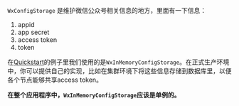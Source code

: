 ``WxConfigStorage`` 是维护微信公众号相关信息的地方，里面有一下信息：

1. appid
1. app secret
1. access token
1. token 

在[Quickstart](https://github.com/chanjarster/weixin-java-tools/wiki/Quickstart)的例子里我们使用的是``WxInMemoryConfigStorage``。在正式生产环境中，你可以提供自己的实现，比如在集群环境下将这些信息存储到数据库里，以便各个节点能够共享access token。

**在整个应用程序中，``WxInMemoryConfigStorage``应该是单例的。**